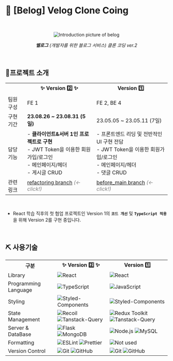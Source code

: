 # **📒 [Belog] Velog Clone Coing**

<br/>

<p align="center"><img src="https://github.com/hansololiviakim/velog_clone_FE/assets/84097192/8fcdd6e7-1fd8-4e42-aaf7-69769d9e600c" alt="Introduction picture of belog"></p>

_<p align="center"><b>벨로그</b> (개발자를 위한 블로그 서비스) 클론 코딩 ver.2</p>_

<br/>

## **🎯프로젝트 소개**

<table>
  <tr>
    <th></th>
    <th>✨ Version 2️⃣ ✨</th>
    <th>Version 1️⃣</th>
  </tr>
  <tr>
    <td>팀원 구성</td>
    <td>FE 1</td>
    <td>FE 2, BE 4</td>
  </tr>
  <tr>
    <td>구현 기간</td>
    <td><b>23.08.26 ~ 23.08.31 (5일)</b></td>
    <td>23.05.05 ~ 23.05.11 (7일)</td>
  </tr>
  <tr>
    <td>담당 기능</td>
    <td>
      - <b>클라이언트&서버 1인 프로젝트로 구현</b><br>
      - JWT Token을 이용한 회원가입/로그인<br/>
      - 메인페이지/헤더<br/>
      - 게시글 CRUD
    </td>
    <td>
      - 프론트엔드 리딩 및 전반적인 UI 구현 전담<br/>
      - JWT Token을 이용한 회원가입/로그인<br/>
      - 메인페이지/헤더<br/>
      - 댓글 CRUD
    </td>
  </tr>
  <tr>
    <td>관련 링크</td>
    <td>
      <a target="_blank" rel="noopener noreferrer nofollow" href="https://github.com/hansololiviakim/velog_clone_FE/tree/refactoring">refactoring branch</a>
      <i style="color: gray;">(← click!)</i>
    </td>
    <td>
      <a target="_blank" rel="noopener noreferrer nofollow" href="https://github.com/hansololiviakim/velog_clone_FE/tree/before_main">before_main branch</a>
      <i style="color: gray;">(← click!)</i>
    </td>
  </tr>
</table>

<br/>

- React 학습 직후의 첫 협업 프로젝트인 Version 1의 **`코드 개선`** 및 **`TypeScript 적용`** 을 위해 Version 2를 구현 중입니다.

<br/>

## **⛏ 사용기술**

<table>
  <tr>
    <th>구분</th>
    <th>✨ Version 2️⃣ ✨</th>
    <th>Version 1️⃣</th>
  </tr>
  <tr>
    <td>Library</td>
    <td><img src="https://img.shields.io/badge/React-5DC1DA?style=for-the-badge&logo=React&logoColor=white" alt="React"></td>
    <td><img src="https://img.shields.io/badge/React-5DC1DA?style=for-the-badge&logo=React&logoColor=white" alt="React"></td>
  </tr>
  <tr>
    <td>Programming Language</td>
    <td><img src="https://img.shields.io/badge/TypeScript-3178C6.svg?style=for-the-badge&logo=TypeScript&logoColor=white" alt="TypeScript"></td>
    <td><img src="https://img.shields.io/badge/JavaScript-F7E025.svg?style=for-the-badge&logo=JavaScript&logoColor=white" alt="JavaScript"></td>
  </tr>
  <tr>
    <td>Styling</td>
    <td><img src="https://img.shields.io/badge/styled--components-DB7093?style=for-the-badge&logo=styled-components&logoColor=white" alt="Styled-Components"></td>
    <td><img src="https://img.shields.io/badge/styled--components-DB7093?style=for-the-badge&logo=styled-components&logoColor=white" alt="Styled-Components"></td>
  </tr>
  <tr>
    <td>State Management</td>
    <td><img src="https://img.shields.io/badge/recoil-5D4EFF?style=for-the-badge&logo=Recoil&logoColor=white" alt="Recoil"> <img src="https://img.shields.io/badge/tanstack--query-FF4759?style=for-the-badge&logo=react-query&logoColor=white" alt="Tanstack-Query"></td>
    <td><img src="https://img.shields.io/badge/Redux--Toolkit-7B51BE?style=for-the-badge&logo=Redux&logoColor=white" alt="Redux Toolkit"> <img src="https://img.shields.io/badge/tanstack--query-FF4759?style=for-the-badge&logo=react-query&logoColor=white" alt="Tanstack-Query"></td>
  </tr>
  <tr>
    <td>Server & DataBase</td>
    <td><img src="https://img.shields.io/badge/Flask-080808?style=for-the-badge&logo=flask&logoColor=white" alt="Flask"> <img src="https://img.shields.io/badge/Mongo--DB-17AD55?style=for-the-badge&logo=mongodb&logoColor=white" alt="MongoDB"></td>
    <td><img src="https://img.shields.io/badge/Node--js-468C45?style=for-the-badge&logo=node.js&logoColor=white" alt="Node.js"> <img src="https://img.shields.io/badge/My--SQL-08668F?style=for-the-badge&logo=mysql&logoColor=white" alt="MySQL"></td>
  </tr>
  <tr>
    <td>Formatting</td>
    <td><img src="https://img.shields.io/badge/ESLint-4B3263?style=for-the-badge&logo=eslint&logoColor=white" alt="ESLint"> <img src="https://img.shields.io/badge/Prettier-F7B93E?style=for-the-badge&logo=prettier&logoColor=white" alt="Prettier"></td>
    <td><img src="https://img.shields.io/badge/Not--used-FFF.svg?style=for-the-badge" alt="Not used"></td>
  </tr>
  <tr>
    <td>Version Control</td>
    <td><img src="https://img.shields.io/badge/git-%23F05033.svg?style=for-the-badge&logo=git&logoColor=white" alt="Git"> <img src="https://img.shields.io/badge/github-%23121011.svg?style=for-the-badge&logo=github&logoColor=white" alt="GitHub"></td>
    <td><img src="https://img.shields.io/badge/git-%23F05033.svg?style=for-the-badge&logo=git&logoColor=white" alt="Git"> <img src="https://img.shields.io/badge/github-%23121011.svg?style=for-the-badge&logo=github&logoColor=white" alt="GitHub"></td>
  </tr>
</table>

<br/>

